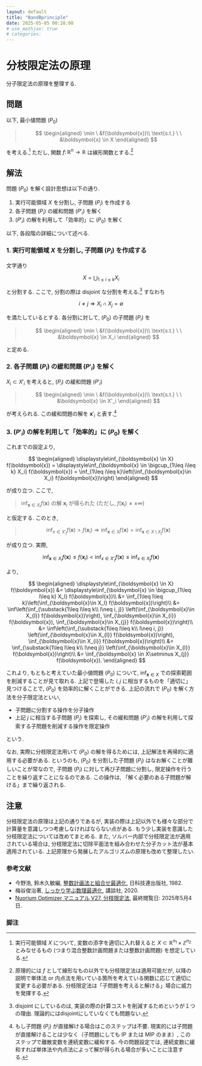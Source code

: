 ```yaml
---
layout: default
title: "BandBprinciple"
date: 2025-05-05 00:28:08
# use_mathjax: true
# categories:
---
```


# 分枝限定法の原理

分子限定法の原理を整理する. 

## 問題

以下, 最小値問題 $(P_0)$

> $$
> \begin{aligned}
> \min \ &f(\boldsymbol{x})\\
> \text{s.t.} \ \ &\boldsymbol{x} \in X
> \end{aligned}
> $$

を考える.[^1] ただし, 関数 $f\colon \mathbb{R}^{n} \to \mathbb{R}$ は線形関数とする.[^2]

## 解法

問題 $(P_0)$ を解く設計思想は以下の通り. 

1. 実行可能領域 $X$ を分割し, 子問題 $(P_i)$ を作成する 
2. 各子問題 $(P_i)$ の緩和問題 $(P'_i)$ を解く
3. $(P'_i)$ の解を利用して「効率的」に $(P_0)$ を解く

以下, 各段階の詳細について述べる. 

### 1. 実行可能領域 $X$ を分割し, 子問題 $(P_i)$ を作成する 

文字通り

$$
     X = \displaystyle\bigcup_{1\leq i\leq k} X_i
$$

と分割する.
ここで, 分割の際は disjoint な分割を考える.[^3] すなわち

$$
    i\neq j \Rightarrow X_i \cap X_j = \emptyset
$$

を満たしているとする.
各分割に対して, $(P_0)$ の子問題 $(P_i)$ を

> $$
> \begin{aligned}
> \min \ &f(\boldsymbol{x})\\
> \text{s.t.} \ \ &\boldsymbol{x} \in X_i
> \end{aligned}
> $$

と定める. 

### 2. 各子問題 $(P_i)$ の緩和問題 $(P'_i)$ を解く

$X_i \subset X'_i$ を考えると, $(P_i)$ の緩和問題 $(P'_i)$

> $$
> \begin{aligned}
> \min \ &f(\boldsymbol{x})\\
> \text{s.t.} \ \ &\boldsymbol{x} \in X'_i
> \end{aligned}
> $$

が考えられる. この緩和問題の解を $\boldsymbol{x}'_{i}$ と表す.[^4]

### 3. $(P'_i)$ の解を利用して「効率的」に $(P_0)$ を解く

これまでの設定より, 

$$
\begin{aligned}
    \displaystyle\inf_{\boldsymbol{x} \in X} f(\boldsymbol{x}) = \displaystyle\inf_{\boldsymbol{x} \in \bigcup_{1\leq i\leq k} X_i} f(\boldsymbol{x}) = \inf_{1\leq i\leq k}\left(\inf_{\boldsymbol{x}\in X_i} f(\boldsymbol{x})\right)
\end{aligned}
$$

が成り立つ. 
ここで, 

> $\displaystyle \inf_{\boldsymbol{x}\in X_i} f(\boldsymbol{x})$ の解 $\boldsymbol{x}_i$ が得られた (ただし, $f(\boldsymbol{x}_i) \neq \pm\infty$)

と仮定する. このとき, 

> $$
>   \inf_{x\in X'_j} f(\boldsymbol{x}) > f(\boldsymbol{x}_i) \Rightarrow \inf_{\boldsymbol{x} \in X} f(\boldsymbol{x}) = \inf_{\boldsymbol{x} \in X\setminus X_{j}} f(\boldsymbol{x})
> $$

が成り立つ. 
実際, 

$$
    \displaystyle \inf_{\boldsymbol{x}\in X_i} f(\boldsymbol{x}) \leq f(\boldsymbol{x}_i) < \inf_{x\in X'_j} f(\boldsymbol{x}) \leq  \inf_{x\in X_j} f(\boldsymbol{x})
$$

より,

$$
\begin{aligned}
    \displaystyle\inf_{\boldsymbol{x} \in X} f(\boldsymbol{x})
    &= \displaystyle\inf_{\boldsymbol{x} \in \bigcup_{1\leq l\leq k} X_l} f(\boldsymbol{x})\\
    &= \inf_{1\leq l\leq k}\left(\inf_{\boldsymbol{x}\in X_l} f(\boldsymbol{x})\right)\\
    &= \inf\left(\inf_{\substack{1\leq l\leq k\\ l\neq i, j}} \left(\inf_{\boldsymbol{x}\in X_{l}} f(\boldsymbol{x})\right),  \inf_{\boldsymbol{x}\in X_{i}} f(\boldsymbol{x}), \inf_{\boldsymbol{x}\in X_{j}} f(\boldsymbol{x})\right)\\
    &= \inf\left(\inf_{\substack{1\leq l\leq k\\ l\neq i, j}} \left(\inf_{\boldsymbol{x}\in X_{l}} f(\boldsymbol{x})\right),  \inf_{\boldsymbol{x}\in X_{i}} f(\boldsymbol{x})\right)\\
    &= \inf_{\substack{1\leq l\leq k\\ l\neq j}} \left(\inf_{\boldsymbol{x}\in X_{l}} f(\boldsymbol{x})\right)\\
    &= \inf_{\boldsymbol{x} \in X\setminus X_{j}} f(\boldsymbol{x}).
\end{aligned}
$$

これより, もともと考えていた最小値問題 $(P_0)$ について, $\displaystyle \inf_{\boldsymbol{x} \in X}$ での探索範囲を削減することが見て取れる. 上記で登場した $i, j$ に相当するものを「適切に」見つけることで, $(P_0)$ を効率的に解くことができる. 上記の流れで $(P_0)$ を解く方法を分子限定法といい, 

- 子問題に分割する操作を分子操作
- 上記 $j$ に相当する子問題 $(P_j)$ を探索し, その緩和問題 $(P'_j)$ の解を利用して探索する子問題を削減する操作を限定操作

という.

なお, 実際に分枝限定法用いて $(P_0)$ の解を得るためには, 上記解法を再帰的に適用する必要がある. というのも, $(P_0)$ を分割した子問題 $(P_l)$ はなお解くことが難しいことが常なので, 子問題 $(P_l)$ に対して再び子問題に分割し, 限定操作を行うことを繰り返すことになるのである. この操作は, 「解く必要のある子問題が解ける」まで繰り返される.

## 注意

分枝限定法の原理は上記の通りであるが, 実装の際は上記以外でも様々な部分で計算量を意識しつつ考慮しなければならない点がある. もう少し実装を意識した分枝限定法については改めてまとめる.
また, ソルバー内部で分枝限定法が適用されている場合は, 分枝限定法に切除平面法を組み合わせた分子カット法が基本適用されている. 上記原理から発展したアルゴリズムの原理も改めて整理したい.


### 参考文献
- 今野浩, 鈴木久敏編, [整数計画法と組合せ最適化](https://www.amazon.co.jp/整数計画法と組合せ最適化-ORライブラリー-7-今野-浩/dp/4817153075), 日科技連出版社, 1982.
- 梅谷俊治著, [しっかり学ぶ数理最適化](https://www.kspub.co.jp/book/detail/5212707.html), 講談社, 2020.
- [Nuorium Optimizer マニュアル V27, 分枝限定法](https://www.msi.co.jp/solution/nuopt/docs/manual/html/0B-02-03.html), 最終閲覧日: 2025年5月4日.

<!-- 脚注 -->
### 脚注
[^1]: 実行可能領域 $X$ について, 変数の添字を適切に入れ替えると $X \subset \mathbb{R}^{n_1}\times \mathbb{Z}^{n_2}$ とみなせるもの (つまり混合整数計画問題または整数計画問題) を想定している.
[^2]: 原理的には $f$ として線形なもの以外でも分枝限定法は適用可能だが, 以降の説明で単体法 or 内点法を用いている箇所を考えている関数に応じて適切に変更する必要がある. 分枝限定法は「子問題を考えると解ける」場合に威力を発揮する.
[^3]: disjoint にしているのは, 実装の際の計算コストを削減するためというが１つの理由. 理論的にはdisjointにしていなくても問題ない.  
[^4]: もし子問題 $(P_i)$ が直接解ける場合はこのステップは不要. 現実的には子問題が直接解けることは少なく（子問題にしても IP または MIP のまま）, このステップで離散変数を連続変数に緩和する. 今の問題設定では, 連続変数に緩和すれば単体法や内点法によって解が得られる場合が多いことに注意する. 
